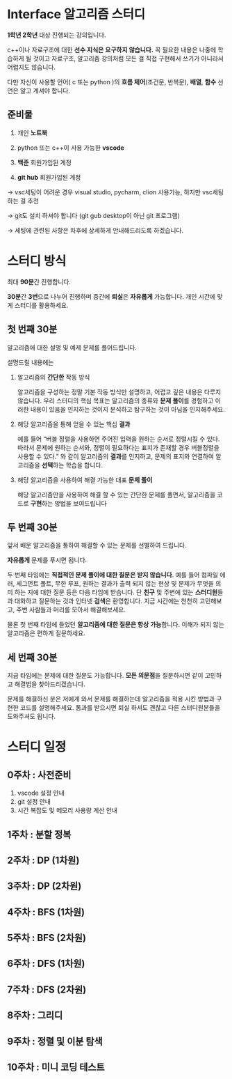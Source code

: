 # Interface 알고리즘 스터디

**1학년 2학년** 대상 진행되는 강의입니다.

c++이나 자료구조에 대한 **선수 지식은 요구하지 않습니다.** 꼭 필요한 내용은 나중에 학습하게 될 것이고 자료구조, 알고리즘 강의처럼 모든 걸 직접 구현해서 쓰기가 아니라서 어렵지도 않습니다.

다만 자신이 사용할 언어( c 또는 python )의 **흐름 제어**(조건문, 반복문), **배열**, **함수** 선언은 알고 계셔야 합니다.

## 준비물

1. 개인 **노트북**

2. python 또는 c++이 사용 가능한 **vscode**
3. **백준** 회원가입된 계정
4. **git hub** 회원가입된 계정

→ vsc세팅이 어려운 경우 visual studio, pycharm, clion 사용가능, 하지만 vsc세팅하는 걸 추천

→ git도 설치 하셔야 합니다 (git gub desktop이 아닌 git 프로그램)

→ 세팅에 관련된 사항은 차후에 상세하게 안내해드리도록 하겠습니다.

# 스터디 방식

최대 **90분**간 진행합니다.

**30분**간 **3번**으로 나누어 진행하며 중간에 **퇴실**은 **자유롭게** 가능합니다. 개인 시간에 맞게 스터디를 활용하세요.

## 첫 번째 30분

알고리즘에 대한 설명 및 예제 문제를 풀어드립니다.

설명드릴 내용에는

1. 알고리즘의 **간단한** 작동 방식

    알고리즘을 구성하는 정말 기본 작동 방식만 설명하고, 어렵고 깊은 내용은 다루지 않습니다. 우리 스터디의 핵심 목표는 알고리즘의 종류와 **문제 풀이**를 경험하고 이러한 내용이 있음을 인지하는 것이지 분석하고 탐구하는 것이 아님을 인지해주세요.

2. 해당 알고리즘을 통해 얻을 수 있는 핵심 **결과**

    예를 들어 “버블 정렬을 사용하면 주어진 입력을 원하는 순서로 정렬시킬 수 있다. 따라서 문제에 원하는 순서와, 정렬이 필요하다는 표지가 존재할 경우 버블정렬을 사용할 수 있다.” 와 같이 알고리즘의 **결과**를 인지하고, 문제의 표지와 연결하여 알고리즘을 **선택**하는 학습을 합니다.

3. 해당 알고리즘을 사용하여 해결 가능한 대표 **문제 풀이**

    해당 알고리즘만을 사용하여 해결 할 수 있는 간단한 문제를 풀면서, 알고리즘을 코드로 **구현**하는 방법을 보여드립니다

## 두 번째 30분

앞서 배운 알고리즘을 통하여 해결할 수 있는 문제를 선별하여 드립니다.

**자유롭게** 문제를 푸시면 됩니다.

두 번째 타임에는 **직접적인 문제 풀이에 대한 질문은 받지 않습니다**. 예를 들어 컴파일 에러, 세그먼트 폴트, 무한 루프, 원하는 결과가 출력 되지 않는 현상 및 문제가 무엇을 의미 하는 지에 대한 질문 등은 다음 타임에 받습니다. 단 **친구** 및 주변에 있는 **스터디원**들과 대화하고 질문하는 것과 인터넷 **검색**은 환영합니다. 지금 시간에는 천천히 고민해보고, 주변 사람들과 머리를 모아서 해결해보세요.

물론 첫 번째 타임에 들었던 **알고리즘에 대한 질문은 항상 가능**합니다. 이해가 되지 않는 알고리즘은 편하게 질문하세요.

## 세 번째 30분

지금 타임에는 문제에 대한 질문도 가능합니다. **모든 의문점**을 질문하시면 같이 고민하고 해결법을 찾아드리겠습니다.

문제를 해결하신 분은 저에게 와서 문제를 해결하는데 알고리즘을 적용 시킨 방법과 구현한 코드를 설명해주세요. 통과를 받으시면 퇴실 하셔도 괜찮고 다른 스터디원분들을 도와주셔도 됩니다.

# 스터디 일정

## 0주차 : 사전준비

1. vscode 설정 안내
2. git 설정 안내
3. 시간 복잡도 및 메모리 사용량 계산 안내

## 1주차 : 분할 정복

## 2주차 : DP (1차원)

## 3주차 : DP (2차원)

## 4주차 : BFS (1차원)

## 5주차 : BFS (2차원)

## 6주차 : DFS (1차원)

## 7주차 : DFS (2차원)

## 8주차 : 그리디

## 9주차 : 정렬 및 이분 탐색

## 10주차 : 미니 코딩 테스트
